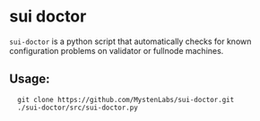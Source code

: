 # sui doctor

`sui-doctor` is a python script that automatically checks for known configuration problems
on validator or fullnode machines.

## Usage:

      git clone https://github.com/MystenLabs/sui-doctor.git
      ./sui-doctor/src/sui-doctor.py
